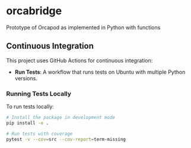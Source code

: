 # orcabridge
Prototype of Orcapod as implemented in Python with functions

## Continuous Integration

This project uses GitHub Actions for continuous integration:

- **Run Tests**: A workflow that runs tests on Ubuntu with multiple Python versions.

### Running Tests Locally

To run tests locally:

```bash
# Install the package in development mode
pip install -e .

# Run tests with coverage
pytest -v --cov=src --cov-report=term-missing
```
